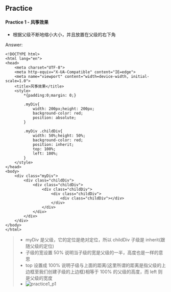 ## Practice

#### Practice 1 - 风筝效果
+ 根据父级不断地缩小大小，并且放置在父级的右下角

Answer:
```
<!DOCTYPE html>
<html lang="en">
<head>
    <meta charset="UTF-8">
    <meta http-equiv="X-UA-Compatible" content="IE=edge">
    <meta name="viewport" content="width=device-width, initial-scale=1.0">
    <title>风筝效果</title>
    <style>
        *{padding:0;margin: 0;}

        .myDiv{
            width: 200px;height: 200px;
            background-color: red;
            position: absolute;
        }

        .myDiv .childDiv{
            width: 50%;height: 50%;
            background-color: red;
            position: inherit;
            top: 100%;
            left: 100%;
        }
    </style>
</head>
<body>
    <div class="myDiv">
        <div class="childDiv">
            <div class="childDiv">
                <div class="childDiv">
                    <div class="childDiv">
                        <div class="childDiv"></div>
                    </div>
                </div>
            </div>
        </div>
    </div>
</body>
</html>
```
> + myDiv 是父级，它的定位是绝对定位，所以 childDiv 子级是 inherit(跟随父级的定位)
> + 子级的宽设置 50% 说明当子级的宽是父级的一半，高度也是一样的意思
> + top 设置成 100% 说明子级与上面的距离(这里所谓的距离是指父级的上边框至我们创建子级的上边框)相等于 100% 的父级的高度，而 left 则是父级的宽度 
> + ![practice1_p1]()